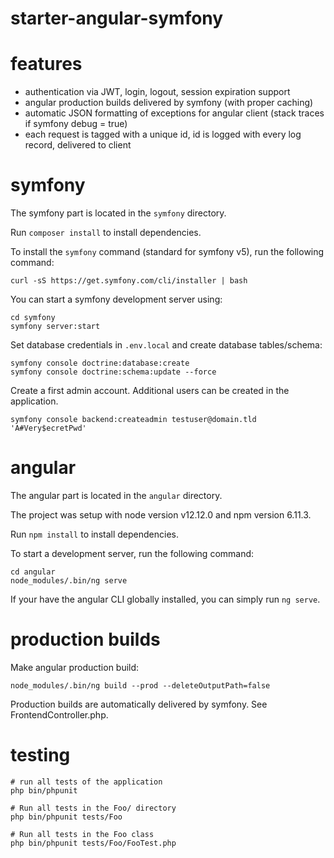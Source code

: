 starter-angular-symfony
=======================


# features

- authentication via JWT, login, logout, session expiration support
- angular production builds delivered by symfony (with proper caching)
- automatic JSON formatting of exceptions for angular client (stack traces if symfony debug = true)
- each request is tagged with a unique id, id is logged with every log record, delivered to client 


# symfony

The symfony part is located in the `symfony` directory. 

Run `composer install` to install dependencies.

To install the `symfony` command (standard for symfony v5), run the following 
command: 

```shell script
curl -sS https://get.symfony.com/cli/installer | bash
```

You can start a symfony development server using: 

```shell script
cd symfony
symfony server:start
```

Set database credentials in `.env.local` and create database tables/schema:

```shell script
symfony console doctrine:database:create
symfony console doctrine:schema:update --force
```

Create a first admin account. Additional users can be created in the application.

```shell script
symfony console backend:createadmin testuser@domain.tld 'A#Very$ecretPwd'
```


# angular

The angular part is located in the `angular` directory. 

The project was setup with node version v12.12.0 and npm version 6.11.3. 

Run `npm install` to install dependencies. 

To start a development server, run the following command:

```shell script
cd angular
node_modules/.bin/ng serve 
```

If your have the angular CLI globally installed, you can simply run `ng serve`.



# production builds

Make angular production build: 

```shell script
node_modules/.bin/ng build --prod --deleteOutputPath=false
```

Production builds are automatically delivered by symfony. See FrontendController.php.


# testing

```shell script
# run all tests of the application
php bin/phpunit

# Run all tests in the Foo/ directory
php bin/phpunit tests/Foo

# Run all tests in the Foo class 
php bin/phpunit tests/Foo/FooTest.php
```
